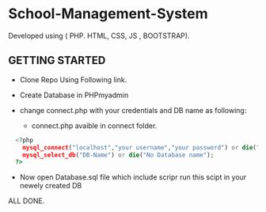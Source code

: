# School-Management-System
Developed using ( PHP. HTML, CSS, JS , BOOTSTRAP).


## GETTING STARTED
+ Clone Repo Using Following link.
 
+ Create Database in PHPmyadmin
+ change connect.php with your credentials and DB name as following:
  - connect.php avaible in connect folder.
```php
  <?php
  	mysql_connect("localhost","your username","your password") or die("No Connection");
  	mysql_select_db("DB-Name") or die("No Database name");
  ?>
```

+ Now open Database.sql file which include scripr run this scipt in your newely created DB

ALL DONE.
